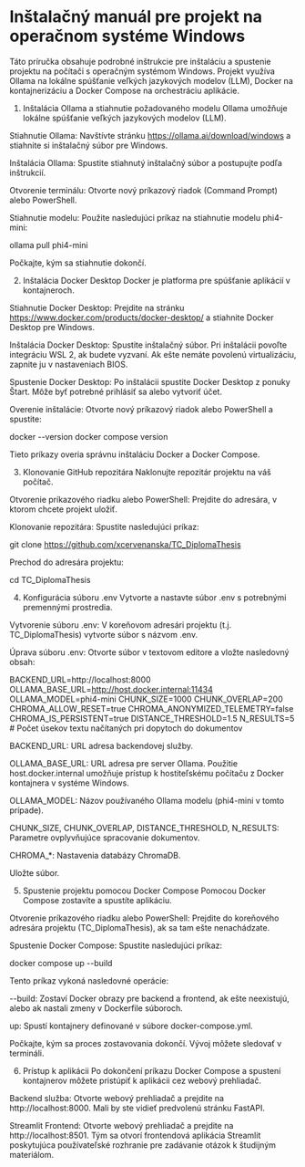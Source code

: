 # Inštalačný manuál pre projekt na operačnom systéme Windows

Táto príručka obsahuje podrobné inštrukcie pre inštaláciu a spustenie projektu na počítači s operačným systémom Windows. Projekt využíva Ollama na lokálne spúšťanie veľkých jazykových modelov (LLM), Docker na kontajnerizáciu a Docker Compose na orchestráciu aplikácie. 

1. Inštalácia Ollama a stiahnutie požadovaného modelu
Ollama umožňuje lokálne spúšťanie veľkých jazykových modelov (LLM).

Stiahnutie Ollama: Navštívte stránku https://ollama.ai/download/windows a stiahnite si inštalačný súbor pre Windows.

Inštalácia Ollama: Spustite stiahnutý inštalačný súbor a postupujte podľa inštrukcií.

Otvorenie terminálu: Otvorte nový príkazový riadok (Command Prompt) alebo PowerShell.

Stiahnutie modelu: Použite nasledujúci príkaz na stiahnutie modelu phi4-mini:


ollama pull phi4-mini

Počkajte, kým sa stiahnutie dokončí.

2. Inštalácia Docker Desktop
Docker je platforma pre spúšťanie aplikácií v kontajneroch.

Stiahnutie Docker Desktop: Prejdite na stránku https://www.docker.com/products/docker-desktop/ a stiahnite Docker Desktop pre Windows.

Inštalácia Docker Desktop: Spustite inštalačný súbor. Pri inštalácii povoľte integráciu WSL 2, ak budete vyzvaní. Ak ešte nemáte povolenú virtualizáciu, zapnite ju v nastaveniach BIOS.

Spustenie Docker Desktop: Po inštalácii spustite Docker Desktop z ponuky Štart. Môže byť potrebné prihlásiť sa alebo vytvoriť účet.

Overenie inštalácie: Otvorte nový príkazový riadok alebo PowerShell a spustite:


docker --version
docker compose version

Tieto príkazy overia správnu inštaláciu Docker a Docker Compose.

3. Klonovanie GitHub repozitára
Naklonujte repozitár projektu na váš počítač.

Otvorenie príkazového riadku alebo PowerShell: Prejdite do adresára, v ktorom chcete projekt uložiť.

Klonovanie repozitára: Spustite nasledujúci príkaz:

git clone https://github.com/xcervenanska/TC_DiplomaThesis

Prechod do adresára projektu:


cd TC_DiplomaThesis


4. Konfigurácia súboru .env
Vytvorte a nastavte súbor .env s potrebnými premennými prostredia.

Vytvorenie súboru .env: V koreňovom adresári projektu (t.j. TC_DiplomaThesis) vytvorte súbor s názvom .env.

Úprava súboru .env: Otvorte súbor v textovom editore a vložte nasledovný obsah:


BACKEND_URL=http://localhost:8000
OLLAMA_BASE_URL=http://host.docker.internal:11434
OLLAMA_MODEL=phi4-mini
CHUNK_SIZE=1000
CHUNK_OVERLAP=200
CHROMA_ALLOW_RESET=true
CHROMA_ANONYMIZED_TELEMETRY=false
CHROMA_IS_PERSISTENT=true
DISTANCE_THRESHOLD=1.5
N_RESULTS=5  # Počet úsekov textu načítaných pri dopytoch do dokumentov

BACKEND_URL: URL adresa backendovej služby.

OLLAMA_BASE_URL: URL adresa pre server Ollama. Použitie host.docker.internal umožňuje prístup k hostiteľskému počítaču z Docker kontajnera v systéme Windows.

OLLAMA_MODEL: Názov používaného Ollama modelu (phi4-mini v tomto prípade).

CHUNK_SIZE, CHUNK_OVERLAP, DISTANCE_THRESHOLD, N_RESULTS: Parametre ovplyvňujúce spracovanie dokumentov.

CHROMA_*: Nastavenia databázy ChromaDB.

Uložte súbor.

5. Spustenie projektu pomocou Docker Compose
Pomocou Docker Compose zostavíte a spustíte aplikáciu.

Otvorenie príkazového riadku alebo PowerShell: Prejdite do koreňového adresára projektu (TC_DiplomaThesis), ak sa tam ešte nenachádzate.

Spustenie Docker Compose: Spustite nasledujúci príkaz:


docker compose up --build

Tento príkaz vykoná nasledovné operácie:

--build: Zostaví Docker obrazy pre backend a frontend, ak ešte neexistujú, alebo ak nastali zmeny v Dockerfile súboroch.

up: Spustí kontajnery definované v súbore docker-compose.yml.

Počkajte, kým sa proces zostavovania dokončí. Vývoj môžete sledovať v termináli.

6. Prístup k aplikácii
Po dokončení príkazu Docker Compose a spustení kontajnerov môžete pristúpiť k aplikácii cez webový prehliadač.

Backend služba: Otvorte webový prehliadač a prejdite na http://localhost:8000. Mali by ste vidieť predvolenú stránku FastAPI.

Streamlit Frontend: Otvorte webový prehliadač a prejdite na http://localhost:8501. Tým sa otvorí frontendová aplikácia Streamlit poskytujúca používateľské rozhranie pre zadávanie otázok k študijným materiálom.



 
